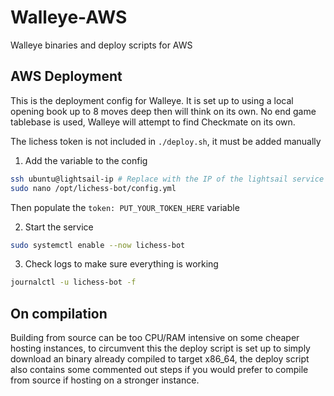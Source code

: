 # Walleye-AWS
Walleye binaries and deploy scripts for AWS

## AWS Deployment

This is the deployment config for Walleye. It is set up to using a local opening book up to 8 moves deep then will think on its own. No end game tablebase is used, Walleye will attempt to find Checkmate on its own. 

The lichess token is not included in `./deploy.sh`, it must be added manually

1. Add the variable to the config
```sh
ssh ubuntu@lightsail-ip # Replace with the IP of the lightsail service
sudo nano /opt/lichess-bot/config.yml
```

Then populate the `token: PUT_YOUR_TOKEN_HERE` variable

2. Start the service

```sh
sudo systemctl enable --now lichess-bot
```

3. Check logs to make sure everything is working 

```sh
journalctl -u lichess-bot -f
```

## On compilation 

Building from source can be too CPU/RAM intensive on some cheaper hosting instances, to circumvent this the deploy script is set up to simply download an binary already compiled to target x86_64, the deploy script also contains some commented out steps if you would prefer to compile from source if hosting on a stronger instance. 

